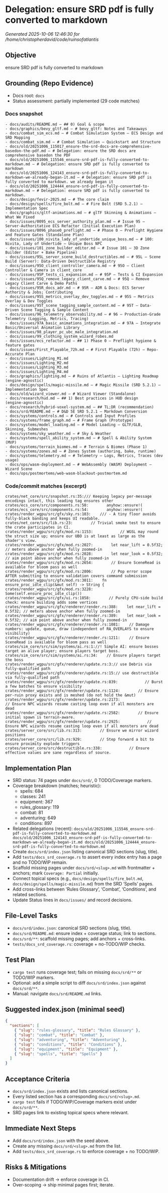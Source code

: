 # Delegation: ensure SRD pdf is fully converted to markdown

_Generated 2025-10-06 12:46:30 for /home/christopherdavid/code/ruinsofatlantis_

## Objective
ensure SRD pdf is fully converted to markdown

## Grounding (Repo Evidence)
- Docs root: `docs`
- Status assessment: partially implemented (29 code matches)

### Docs snapshot
```
- docs/audits/README.md — ## 0) Goal & scope
- docs/graphics/bevy_gltf.md — # bevy_gltf: Notes and Takeaways
- docs/combat_sim_ecs.md — # Combat Simulation System — ECS Design and SRD Mapping
- docs/combat_sim.md — # Combat Simulation — Quickstart and Structure
- docs/old/20251006_115017_ensure-the-srd-docs-are-comprehensive-basedon-the-pdf.md — # Delegation: ensure the SRD docs are comprehensive basedon the PDF
- docs/old/20251006_115546_ensure-srd-pdf-is-fully-converted-to-markdown.md — # Delegation: ensure SRD pdf is fully converted to markdown
- docs/old/20251006_124143_ensure-srd-pdf-is-fully-converted-to-markdown-we-already-began-it.md — # Delegation: ensure SRD pdf is fully converted to markdown. we already began it
- docs/old/20251006_124444_ensure-srd-pdf-is-fully-converted-to-markdown.md — # Delegation: ensure SRD pdf is fully converted to markdown.
- docs/design/fevir-2025.md — # The core claim
- docs/design/spells/fire_bolt.md — # Fire Bolt (SRD 5.2.1) — Implementation Spec
- docs/graphics/gltf-animations.md — # glTF Skinning & Animations — What We Fixed
- docs/issues/0095_ecs_server_authority_plan.md — # Issue 95 — Server‑Authoritative ECS Refactor (Initial Execution Plan)
- docs/issues/0096_phase0_preflight.md — # Phase 0 — Preflight Hygiene and Feature Gates (Standalone Plan)
- docs/issues/100_nivita_lady_of_undertide_unique_boss.md — # 100: Nivita, Lady of Undertide — Unique Boss NPC
- docs/issues/101_zone_builder_editor.md — # Issue 101 — 3D Zone Builder (Editor + Bake Pipeline)
- docs/issues/95L_server_scene_build_destructibles.md — # 95L — Scene Build (Server): Data-Driven Destructible Registry
- docs/issues/95O_client_controller_camera.md — # 95O — Client Controller & Camera in client_core
- docs/issues/95P_tests_ci_expansion.md — # 95P — Tests & CI Expansion
- docs/issues/95Q_remove_legacy_client_carve.md — # 95Q — Remove Legacy Client Carve & Demo Paths
- docs/issues/95R_docs_adr.md — # 95R — ADR & Docs: ECS Server Authority & Jobs; Contributing
- docs/issues/95S_metrics_overlay_dev_toggles.md — # 95S — Metrics Overlay & Dev Toggles
- docs/issues/95T_scene_tagging_sample_content.md — # 95T — Data-Driven Scene Tagging & Sample Content
- docs/issues/96_telemetry_observability.md — # 96 — Production‑Grade Telemetry (Logging, Metrics, Tracing)
- docs/issues/97A_basic_animations_integration.md — # 97A — Integrate Basic/Universal Animation Library
- docs/issues/98_player_pc_ubc_male_integration.md
- docs/issues/99_clothing_system_wizard_robes.md
- docs/issues/ecs_refactor.md — ## 1) Phase 0 – Preflight hygiene & feature gates
- docs/issues/First_Playable_72h.md — # First Playable (72h) — Repo-Accurate Plan
- docs/issues/Lighting_M1.md
- docs/issues/Lighting_M2.md
- docs/issues/Lighting_M3.md
- docs/issues/Lighting_M4.md
- docs/graphics/lighting.md — # Ruins of Atlantis — Lighting Roadmap (engine‑agnostic)
- docs/design/spells/magic-missile.md — # Magic Missile (SRD 5.2.1) — Implementation Spec
- docs/old/wizard_viewer.md — # Wizard Viewer (Standalone)
- docs/research/hud.md — ## 1) Best practices in HUD design (engine‑agnostic)
- docs/research/hybrid-voxel-system.md — ## TL;DR (recommendation)
- docs/srd/README.md — # D&D 5E SRD 5.2.1 — Markdown Conversion
- docs/systems/controls.md — # Controls and Input Profiles
- docs/systems/frame_graph.md — # Frame Graph (Prototype)
- docs/systems/model_loading.md — # Model Loading — GLTF/GLB, Skinning, Submeshes
- docs/systems/sky_weather.md — # Sky & Weather
- docs/systems/spell_ability_system.md — # Spell & Ability System (MVP)
- docs/systems/terrain_biomes.md — # Terrain & Biomes (Phase 1)
- docs/systems/zones.md — # Zones System (authoring, bake, runtime)
- docs/systems/telemetry.md — # Telemetry — Logs, Metrics, Traces (dev usage)
- docs/ops/wasm-deployment.md — # WebAssembly (WASM) Deployment — Wizard Scene
- docs/ops/postmortems/web-wasm-blackout-postmortem.md
```

### Code/commit matches (excerpt)
```
crates/net_core/src/snapshot.rs:35:/// Keeping legacy per-message encodings intact, this leading tag ensures other
crates/ecs_core/src/components.rs:50:        anyhow::ensure!(
crates/ecs_core/src/components.rs:54:        anyhow::ensure!(
crates/render_wgpu/src/gfx/sky.rs:103:    /// - A tiny floor avoids fully‑black banding and keeps UI readable.
crates/net_core/src/lib.rs:23:        // Trivial smoke test to ensure the crate participates in CI.
crates/render_wgpu/src/gfx/mod.rs:1153:            // WGSL may round the struct size up; ensure our UBO is at least as large as the shader's view.
crates/render_wgpu/src/gfx/mod.rs:2027:        let near_lift = 0.5f32; // meters above anchor when fully zoomed-in
crates/render_wgpu/src/gfx/mod.rs:2028:        let near_look = 0.5f32; // aim point above anchor when fully zoomed-in
crates/render_wgpu/src/gfx/mod.rs:2654:        // Ensure SceneRead is available for bloom pass as well
crates/render_wgpu/src/gfx/mod.rs:2806:        // Pop error scope AFTER submitting to ensure validation covers command submission
crates/render_wgpu/src/gfx/mod.rs:3011:    fn ensure_proc_idle_clip(&mut self) -> String {
crates/render_wgpu/src/gfx/mod.rs:3228:                Some(self.ensure_proc_idle_clip())
crates/render_wgpu/src/gfx/ui.rs:1858:        // Purely CPU-side build check: ensure building adds some vertices
crates/render_wgpu/src/gfx/renderer/render.rs:388:    let near_lift = 0.5f32; // meters above anchor when fully zoomed-in
crates/render_wgpu/src/gfx/renderer/render.rs:389:    let near_look = 0.5f32; // aim point above anchor when fully zoomed-in
crates/render_wgpu/src/gfx/renderer/render.rs:1081:    // Damage numbers: update, queue, draw (independent of RA_OVERLAYS to ensure visibility)
crates/render_wgpu/src/gfx/renderer/render.rs:1211:    // Ensure SceneRead is available for bloom pass as well
crates/sim_core/src/sim/systems/ai.rs:1://! Simple AI: ensure bosses target an alive player; ensure players target boss.
crates/sim_core/src/sim/systems/ai.rs:34:    // Ensure players target the boss
crates/render_wgpu/src/gfx/renderer/update.rs:3:// use Debris via fully-qualified path
crates/render_wgpu/src/gfx/renderer/update.rs:15:// use destructible via fully-qualified path
crates/render_wgpu/src/gfx/renderer/update.rs:839:            // Burst a few batches to ensure visibility
crates/render_wgpu/src/gfx/renderer/update.rs:1124:        // Ensure per‑ruin proxy exists and is meshed (do not hold the &mut)
crates/render_wgpu/src/gfx/renderer/update.rs:2173:                        // Ensure NPC wizards resume casting loop even if all monsters are dead
crates/render_wgpu/src/gfx/renderer/update.rs:2582:        // Ensure initial spawn is terrain-aware.
crates/render_wgpu/src/gfx/renderer/update.rs:2925:            // Ensure NPC wizards resume casting loop even if all monsters are dead
crates/server_core/src/lib.rs:313:        // Ensure we mirror wizard positions
crates/server_core/src/lib.rs:929:        // Step forward a bit to ensure proximity explode triggers
crates/server_core/src/destructible.rs:338:            // Ensure effective values are sane regardless of source.

```

## Implementation Plan
- SRD status: 74 pages under `docs/srd/`, 0 TODO/Coverage markers.
- Coverage breakdown (matches; heuristic):
  - spells: 684
  - classes: 241
  - equipment: 367
  - rules_glossary: 119
  - combat: 81
  - adventuring: 649
  - conditions: 897
- Related delegations (recent):
``
docs/old/20251006_115546_ensure-srd-pdf-is-fully-converted-to-markdown.md
docs/old/20251006_124143_ensure-srd-pdf-is-fully-converted-to-markdown-we-already-began-it.md
docs/old/20251006_124444_ensure-srd-pdf-is-fully-converted-to-markdown.md
``
- Create `docs/srd/index.json` listing canonical SRD sections (slug, title).
- Add `tests/docs_srd_coverage.rs` to assert every index entry has a page and no TODO/WIP remain.
- Scaffold missing pages under `docs/srd/<slug>.md` with frontmatter + anchors; mark `Coverage: Partial` initially.
- Connect topical specs (e.g., `docs/design/spells/fire_bolt.md`, `docs/design/spells/magic-missile.md`) from the SRD ‘Spells’ pages.
- Add cross-links between ‘Rules Glossary’, ‘Combat’, ‘Conditions’, and related sections.
- Update Status lines in `docs/issues/` and record decisions.

## File-Level Tasks
- `docs/srd/index.json`: canonical SRD sections (slug, title).
- `docs/srd/README.md`: ensure index + coverage status; link to sections.
- `docs/srd/**`: scaffold missing pages; add anchors + cross-links.
- `tests/docs_srd_coverage.rs`: coverage + no-TODO/WIP checks.

## Test Plan
- `cargo test` runs coverage test; fails on missing `docs/srd/**` or TODO/WIP markers.
- Optional: add a simple script to diff `docs/srd/index.json` against `docs/srd/**`.
- Manual: navigate `docs/srd/README.md` links.

## Suggested index.json (minimal seed)
```json
{
  "sections": [
    { "slug": "rules-glossary", "title": "Rules Glossary" },
    { "slug": "combat", "title": "Combat" },
    { "slug": "adventuring", "title": "Adventuring" },
    { "slug": "conditions", "title": "Conditions" },
    { "slug": "equipment", "title": "Equipment" },
    { "slug": "spells", "title": "Spells" }
  ]
}
```

## Acceptance Criteria
- `docs/srd/index.json` exists and lists canonical sections.
- Every listed section has a corresponding `docs/srd/<slug>.md`.
- `cargo test` fails if TODO/WIP/Coverage markers exist under `docs/srd/**`.
- SRD pages link to existing topical specs where relevant.

## Immediate Next Steps
- Add `docs/srd/index.json` with the seed above.
- Create any missing `docs/srd/<slug>.md` from the list.
- Add `tests/docs_srd_coverage.rs` to enforce coverage + no TODO/WIP.

## Risks & Mitigations
- Documentation drift → enforce coverage in CI.
- Over-scoping → ship minimal pages first; iterate.

